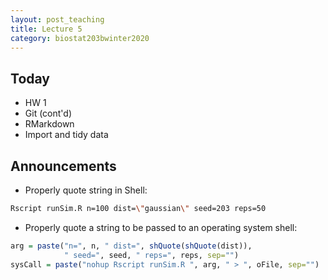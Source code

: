 ```yaml
---
layout: post_teaching
title: Lecture 5
category: biostat203bwinter2020
---
```


## Today

- HW 1  
- Git (cont'd)
- RMarkdown 
- Import and tidy data  

## Announcements

- Properly quote string in Shell:  
```bash
Rscript runSim.R n=100 dist=\"gaussian\" seed=203 reps=50
```

- Properly quote a string to be passed to an operating system shell:
```r
arg = paste("n=", n, " dist=", shQuote(shQuote(dist)),
            " seed=", seed, " reps=", reps, sep="")
sysCall = paste("nohup Rscript runSim.R ", arg, " > ", oFile, sep="")
```